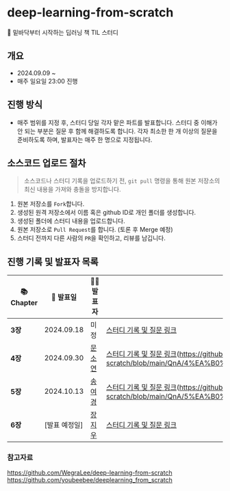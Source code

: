 # deep-learning-from-scratch
📖 밑바닥부터 시작하는 딥러닝 책 TIL 스터디

## 개요
- 2024.09.09 ~
- 매주 일요일 23:00 진행

## 진행 방식
- 매주 범위를 지정 후, 스터디 당일 각자 맡은 파트를 발표합니다. 스터디 중 이해가 안 되는 부분은 질문 후 함께 해결하도록 합니다. 각자 최소한 한 개 이상의 질문을 준비하도록 하며, 발표자는 매주 한 명으로 지정됩니다.

## 소스코드 업로드 절차
> 소스코드나 스터디 기록을 업로드하기 전, `git pull` 명령을 통해 원본 저장소의 최신 내용을 가져와 충돌을 방지합니다.
1. 원본 저장소를 `Fork`합니다.
2. 생성된 원격 저장소에서 이름 혹은 github ID로 개인 폴더를 생성합니다.
3. 생성된 폴더에 스터디 내용을 업로드합니다.
4. 원본 저장소로 `Pull Request`를 합니다. (토론 후 Merge 예정)
5. 스터디 전까지 다른 사람의 `PR`을 확인하고, 리뷰를 남깁니다.

## 진행 기록 및 발표자 목록
| 📚 **Chapter** | 📅 **발표일** | 🧑‍🏫 **발표자** | 📝 **기록 및 질문 링크** |
| --- | --- | --- | --- |
| **3장** | 2024.09.18 | 미정 | [스터디 기록 및 질문 링크](#) |
| **4장** | 2024.09.30 | [문소연](https://github.com/dotz0ver) | [스터디 기록 및 질문 링크](https://github.com/dotz0ver/deep-learning-from-scratch/blob/main/QnA/4%EA%B0%95%20%EC%8B%A0%EA%B2%BD%EB%A7%9D%20%ED%95%99%EC%8A%B5.md)(https://github.com/dotz0ver/deep-learning-from-scratch/blob/main/QnA/4%EA%B0%95%20%EC%8B%A0%EA%B2%BD%EB%A7%9D%20%ED%95%99%EC%8A%B5.md) |
| **5장** | 2024.10.13 | [송여경](https://github.com/0gonge) | [스터디 기록 및 질문 링크](https://github.com/dotz0ver/deep-learning-from-scratch/blob/main/QnA/5%EA%B0%95%20%EC%98%A4%EC%B0%A8%EC%97%AD%EC%A0%84%ED%8C%8C%EB%B2%95.md)(https://github.com/dotz0ver/deep-learning-from-scratch/blob/main/QnA/5%EA%B0%95%20%EC%98%A4%EC%B0%A8%EC%97%AD%EC%A0%84%ED%8C%8C%EB%B2%95.md) |
| **6장** | [발표 예정일] | [장지우](https://github.com/zangzoo) | [스터디 기록 및 질문 링크](https://github.com/dotz0ver/deep-learning-from-scratch/blob/main/QnA/6%EA%B0%95%20%ED%95%99%EC%8A%B5%20%EA%B4%80%EB%A0%A8%20%EA%B8%B0%EC%88%A0%EB%93%A4.md) |


### 참고자료
https://github.com/WegraLee/deep-learning-from-scratch
https://github.com/youbeebee/deeplearning_from_scratch

